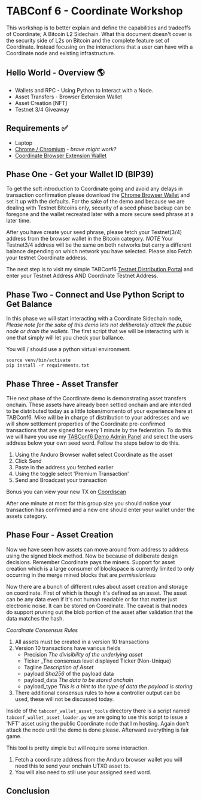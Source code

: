# TABConf 6 - Coordinate Workshop
This workshop is to better explain and define the capabilities and tradeoffs of Coordinate; A Bitcoin L2 Sidechain. What this document doesn't cover is the security side of L2s on Bitcoin and the complete feature set of Coordinate. Instead focusing on the interactions that a user can have with a Coordinate node and existing infrastructure. 

## Hello World - Overview 🌎
 - Wallets and RPC - Using Python to Interact with a Node.
 - Asset Transfers - Browser Extension Wallet
 - Asset Creation [NFT]
 - Testnet 3/4 Giveaway

## Requirements ✅
 - Laptop
 - [Chrome / Chromium](https://www.google.com/chrome/) - _brave might work?_
 - [Coordinate Browser Extension Wallet](https://chromewebstore.google.com/detail/anduro/khebhoaoppjeidmdkpdglmlhghnooijn)

## Phase One - Get your Wallet ID (BIP39)
To get the soft introduction to Coordinate going and avoid any delays in transaction confirmation please download the [Chrome Browser Wallet](https://www.google.com/chrome/) and set it up with the defaults. For the sake of the demo and because we are dealing with Testnet Bitcoins only, security of a seed phase backup can be foregone and the wallet recreated later with a more secure seed phrase at a later time. 

After you have create your seed phrase, please fetch your Testnet(3/4) address from the browser wallet in the Bitcoin category. *NOTE* Your Testnet3/4 address will be the same on both networks but carry a different balance depending on which network you have selected. Please also Fetch your testnet Coordinate address.

The next step is to visit my simple TABConf6 [Testnet Distribution Portal](https://tabconf.testnet4.io) and enter your Testnet Address AND Coordinate Testnet Address.

## Phase Two - Connect and Use Python Script to Get Balance
In this phase we will start interacting with a Coordinate Sidechain node, *Please note for the sake of this demo lets not deliberately attack the public node or drain the wallets.* The first script that we will be interacting with is one that simply will let you check your ballance.

You will / should use a python virtual environment.
```
source venv/bin/activate
pip install -r requirements.txt
```
## Phase Three - Asset Transfer
THe next phase of the Coordinate demo is demonstrating asset transfers onchain. These assets have already been settled onchain and are intended to be distributed today as a little token/momento of your experience here at TABConf6. Mike will be in charge of distribution to your addresses and we will show settlement properties of the Coordinate pre-confirmed transactions that are signed for every 1 minute by the federation. To do this we will have you use my [TABConf6 Demo Admin Panel](tabconf.testnet4.io) and select the users address below your own seed word. Follow the steps below to do this. 

 1. Using the Anduro Browser wallet select Coordinate as the asset
 2. Click Send
 3. Paste in the address you fetched earlier
 4. Using the toggle select 'Premium Transaction'
 5. Send and Broadcast your transaction 

Bonus you can view your new TX on [Coordiscan](https://coordiscan.io)

After one minute at most for this group size you should notice your transaction has confirmed and a new one should enter your wallet under the assets category.

## Phase Four - Asset Creation

Now we have seen how assets can move around from address to address using the signed block method. Now be because of deliberate design decisions. Remember Coordinate pays the miners. Support for asset creation which is a large consumer of blockspace is currently limited to only occurring in the merge mined blocks that are _permissionless_

Now there are a bunch of different rules about asset creation and storage on coordinate. First of which is though it's defined as an asset. The asset can be any data even if it's not human readable or for that matter just electronic noise. It can be stored on Coordinate. The caveat is that nodes do support pruning out the blob portion of the asset after validation that the data matches the hash.

*Coordinate Consensus Rules*
1. All assets must be created in a version 10 transactions
2. Version 10 transactions have various fields
    - Precision _The divisibility of the underlying asset_
    - Ticker _The consensus level displayed Ticker (Non-Unique)
    - Tagline _Description of Asset_
    - payload _Sha256_ of the payload data
    - payload_data _The data to be stored onchain_
    - payload_type _This is a hint to the type of data the payload is storing._
3. There additional consensus rules to how a controller output can be used, these will not be discussed today.

Inside of the ```tabconf_wallet_asset_tools``` directory there is a script named ```tabconf_wallet_asset_loader.py``` we are going to use this
script to issue a 'NFT' asset using the public Coordinate node that I m hosting. Again don't attack the node until the demo is done please.
Afterward everything is fair game. 

This tool is pretty simple but will require some interaction.
 1. Fetch a coordinate address from the Anduro browser wallet you will need this to send your onchain UTXO asset to.
 2. You will also need to still use your assigned seed word.



## Conclusion
